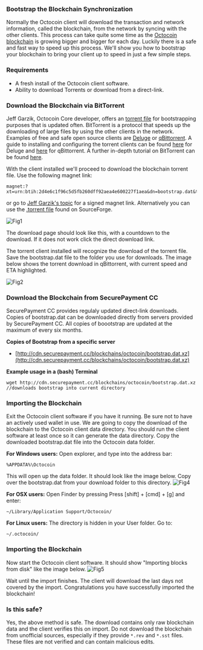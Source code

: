### Bootstrap the Blockchain Synchronization

Normally the Octocoin client will download the transaction and network information, called the blockchain, from the network by syncing with the other clients. This process can take quite some time as the [Octocoin blockchain](https://blockchain.info/charts/blocks-size) is growing bigger and bigger for each day. Luckily there is a safe and fast way to speed up this process. We'll show you how to bootstrap your blockchain to bring your client up to speed in just a few simple steps.

### Requirements

- A fresh install of the Octocoin client software.
- Ability to download Torrents or download from a direct-link.

### Download the Blockchain via BitTorrent

Jeff Garzik, Octocoin Core developer, offers an [torrent file](https://bitcointalk.org/index.php?topic=145386.0) for bootstrapping purposes that is updated often. BitTorrent is a protocol that speeds up the downloading of large files by using the other clients in the network. Examples of free and safe open source clients are [Deluge](http://deluge-torrent.org/) or [qBittorrent](http://www.qbittorrent.org/). A guide to installing and configuring the torrent clients can be found [here](http://dev.deluge-torrent.org/wiki/UserGuide) for Deluge and [here](http://qbforums.shiki.hu/) for qBittorrent. A further in-depth tutorial on BitTorrent can be found [here](http://www.howtogeek.com/howto/31846/bittorrent-for-beginners-how-get-started-downloading-torrents/).

With the client installed we'll proceed to download the blockchain torrent file. Use the following magnet link:

	magnet:?xt=urn:btih:2d4e6c1f96c5d5fb260dff92aea4e600227f1aea&dn=bootstrap.dat&tr=udp://tracker.openbittorrent.com:80&tr=udp://tracker.publicbt.com:80&tr=udp://tracker.ccc.de:80&tr=udp://tracker.istole.it:80
	
 or go to [Jeff Garzik's topic](https://bitcointalk.org/index.php?topic=145386.0) for a signed magnet link. Alternatively you can use the [.torrent file](http://sourceforge.net/projects/octocoin/files/Octocoin/blockchain/bootstrap.dat.torrent/download) found on SourceForge.
     
![Fig1](img/bootstrap1.png)

The download page should look like this, with a countdown to the download. If it does not work click the direct download link.

The torrent client installed will recognize the download of the torrent file. Save the bootstrap.dat file to the folder you use for downloads. The image below shows the torrent download in qBittorrent, with current speed and ETA highlighted.

![Fig2](img/bootstrap2.png)

### Download the Blockchain from SecurePayment CC

SecurePayment CC provides regulaly updated direct-link downloads. Copies of bootstrap.dat can be downloaded directly from servers provided by SecurePayment CC. All copies of boootstrap are updated at the maximum of every six months.

**Copies of Bootstrap from a specific server**

* [http://cdn.securepayment.cc/blockchains/octocoin/bootstrap.dat.xz](http://cdn.securepayment.cc/blockchains/octocoin/bootstrap.dat.xz)

**Example usage in a (bash) Terminal**

	wget http://cdn.securepayment.cc/blockchains/octocoin/bootstrap.dat.xz       //downloads bootstrap into current directory

### Importing the Blockchain
Exit the Octocoin client software if you have it running. Be sure not to have an actively used wallet in use. We are going to copy the download of the blockchain to the Octocoin client data directory. You should run the client software at least once so it can generate the data directory. Copy the downloaded bootstrap.dat file into the Octocoin data folder.

**For Windows users:**
Open explorer, and type into the address bar:

	%APPDATA%\Octocoin
    
This will open up the data folder. It should look like the image below. Copy over the bootstrap.dat from your download folder to this directory.
![Fig4](img/bootstrap4.png)

**For OSX users:**
Open Finder by pressing Press [shift] + [cmd] + [g] and enter:

	~/Library/Application Support/Octocoin/
    
**For Linux users:**
The directory is hidden in your User folder. Go to:

	~/.octocoin/
    
### Importing the Blockchain
Now start the Octocoin client software. It should show "Importing blocks from disk" like the image below. 
![Fig5](img/bootstrap5.png)

Wait until the import finishes. The client will download the last days not covered by the import. Congratulations you have successfully imported the blockchain!

### Is this safe?

Yes, the above method is safe. The download contains only raw blockchain data and the client verifies this on import. Do not download the blockchain from unofficial sources, especially if they provide `*.rev` and `*.sst` files. These files are not verified and can contain malicious edits.
